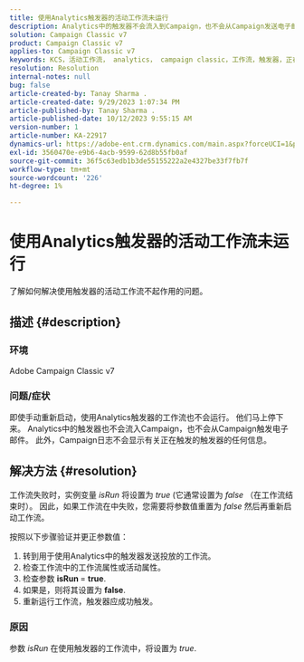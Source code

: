 ```yaml
---
title: 使用Analytics触发器的活动工作流未运行
description: Analytics中的触发器不会流入到Campaign，也不会从Campaign发送电子邮件。
solution: Campaign Classic v7
product: Campaign Classic v7
applies-to: Campaign Classic v7
keywords: KCS，活动工作流， analytics， campaign classic，工作流，触发器，正在运行
resolution: Resolution
internal-notes: null
bug: false
article-created-by: Tanay Sharma .
article-created-date: 9/29/2023 1:07:34 PM
article-published-by: Tanay Sharma .
article-published-date: 10/12/2023 9:55:15 AM
version-number: 1
article-number: KA-22917
dynamics-url: https://adobe-ent.crm.dynamics.com/main.aspx?forceUCI=1&pagetype=entityrecord&etn=knowledgearticle&id=e0b69a23-c95e-ee11-be6f-6045bd0065f9
exl-id: 3560470e-e9b6-4acb-9599-62d8b55fb0af
source-git-commit: 36f5c63edb1b3de55155222a2e4327be33f7fb7f
workflow-type: tm+mt
source-wordcount: '226'
ht-degree: 1%

---
```


# 使用Analytics触发器的活动工作流未运行


了解如何解决使用触发器的活动工作流不起作用的问题。

## 描述 {#description}


### 环境

Adobe Campaign Classic v7



### 问题/症状

即使手动重新启动，使用Analytics触发器的工作流也不会运行。 他们马上停下来。 Analytics中的触发器也不会流入Campaign，也不会从Campaign触发电子邮件。 此外，Campaign日志不会显示有关正在触发的触发器的任何信息。


## 解决方法 {#resolution}


工作流失败时，实例变量 *isRun* 将设置为 *true* (它通常设置为 *false* （在工作流结束时）。 因此，如果工作流在中失败，您需要将参数值重置为 *false* 然后再重新启动工作流。

按照以下步骤验证并更正参数值：

1. 转到用于使用Analytics中的触发器发送投放的工作流。
2. 检查工作流中的工作流属性或活动属性。
3. 检查参数 <b>isRun </b>= <b>true</b>.
4. 如果是，则将其设置为 <b>false</b>.
5. 重新运行工作流，触发器应成功触发。


### 原因

参数 *isRun* 在使用触发器的工作流中，将设置为 *true*.
